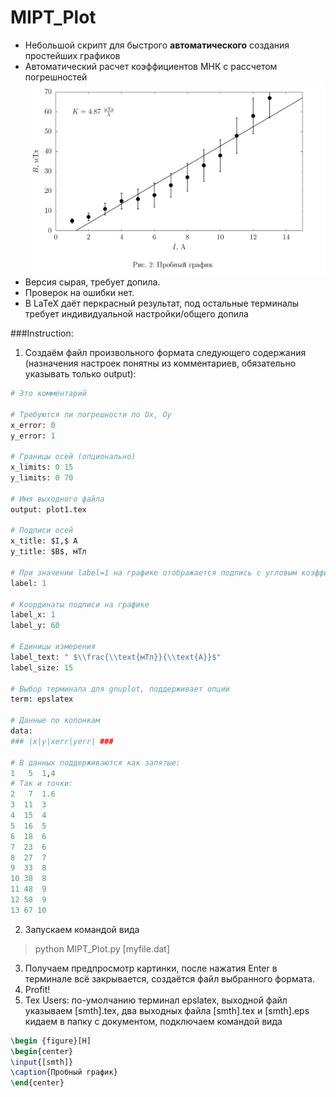 # MIPT_Plot
- Небольшой скрипт для быстрого  **автоматического** создания простейших графиков
- Автоматический расчет коэффициентов МНК с рассчетом погрешностей
![LaTeX](https://github.com/gkorepanov/MIPT_Plot/blob/master/screenshots/LaTeX.png)
- Версия сырая, требует допила.
- Проверок на ошибки нет.
- В LaTeX даёт перкрасный результат, под остальные терминалы требует индивидуальной настройки/общего допила


###Instruction:
1) Создаём файл произвольного формата следующего содержания (назначения настроек понятны из комментариев, обязательно указывать только output):
```Python
# Это комментарий

# Требуются ли погрешности по Ox, Oy
x_error: 0
y_error: 1

# Границы осей (опционально)
x_limits: 0 15
y_limits: 0 70

# Имя выходного файла
output: plot1.tex

# Подписи осей
x_title: $I,$ А
y_title: $B$, мТл

# При значении label=1 на графике отображается подпись с угловым коэффициентом
label: 1

# Координаты подписи на графике
label_x: 1
label_y: 60

# Единицы измерения
label_text: " $\\frac{\\text{мТл}}{\\text{А}}$"
label_size: 15

# Выбор терминала для gnuplot, поддерживает опции
term: epslatex

# Данные по колонкам
data:
### |x|y|xerr|yerr| ###

# В данных поддерживаются как запятые:
1   5  1,4
# Так и точки:
2   7  1.6
3  11  3
4  15  4
5  16  5
6  18  6
7  23  6
8  27  7
9  33  8
10 38  8
11 48  9
12 58  9
13 67 10
```
2) Запускаем командой вида 
> python MIPT_Plot.py [myfile.dat]

3) Получаем предпросмотр картинки, после нажатия Enter в терминале всё закрывается, создаётся файл выбранного формата.
4) Profit!
5) Tex Users: по-умолчанию терминал epslatex, выходной файл указываем [smth].tex, два выходных файла [smth].tex и [smth].eps кидаем в папку с документом, подключаем командой вида
```tex
\begin {figure}[H]
\begin{center}
\input{[smth]}
\caption{Пробный график}
\end{center}
```

